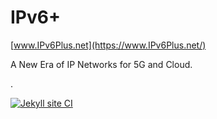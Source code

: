 # IPv6+

[www.IPv6Plus.net](https://www.IPv6Plus.net/)

A New Era of IP Networks for 5G and Cloud. 

.

[![Jekyll site CI](https://github.com/IPv6Plus/ipv6plus-src/actions/workflows/jekyll.yml/badge.svg?branch=master)](https://github.com/IPv6Plus/ipv6plus-src/actions/workflows/jekyll.yml)
